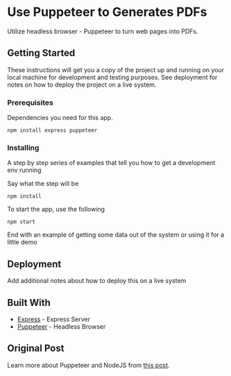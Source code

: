 # Use Puppeteer to Generates PDFs

Utilize headless browser - Puppeteer to turn web pages into PDFs.

## Getting Started

These instructions will get you a copy of the project up and running on your local machine for development and testing purposes. See deployment for notes on how to deploy the project on a live system.

### Prerequisites

Dependencies you need for this app.

```
npm install express puppeteer
```

### Installing

A step by step series of examples that tell you how to get a development env running

Say what the step will be

```
npm install
```

To start the app, use the following 

```
npm start
```

End with an example of getting some data out of the system or using it for a little demo

## Deployment

Add additional notes about how to deploy this on a live system

## Built With

* [Express](https://expressjs.com/) - Express Server
* [Puppeteer](https://github.com/puppeteer/puppeteer) - Headless Browser


## Original Post 

Learn more about Puppeteer and NodeJS from [this post](https://thenextweb.com/syndication/2021/01/10/how-to-turn-web-pages-into-pdfs-with-puppeteer-and-nodejs/?ref=webdesignernews.com).



